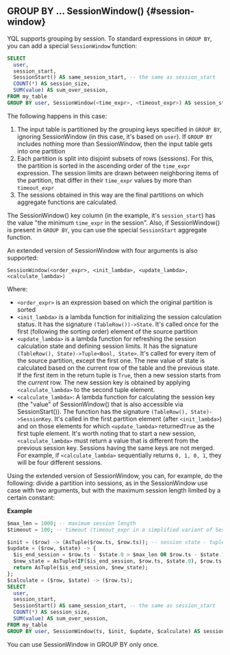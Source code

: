 
## GROUP BY ... SessionWindow() {#session-window}

YQL supports grouping by session. To standard expressions in `GROUP BY`, you can add a special `SessionWindow` function:

```sql
SELECT
  user,
  session_start,
  SessionStart() AS same_session_start, -- the same as session_start
  COUNT(*) AS session_size,
  SUM(value) AS sum_over_session,
FROM my_table
GROUP BY user, SessionWindow(<time_expr>, <timeout_expr>) AS session_start
```

The following happens in this case:

1) The input table is partitioned by the grouping keys specified in `GROUP BY`, ignoring SessionWindow (in this case, it's based on `user`).
   If `GROUP BY` includes nothing more than SessionWindow, then the input table gets into one partition
2) Each partition is split into disjoint subsets of rows (sessions).
   For this, the partition is sorted in the ascending order of the `time_expr` expression.
   The session limits are drawn between neighboring items of the partition, that differ in their `time_expr` values by more than `timeout_expr`
3) The sessions obtained in this way are the final partitions on which aggregate functions are calculated.

The SessionWindow() key column (in the example, it's `session_start`) has the value "the minimum `time_expr` in the session".
Also, if SessionWindow() is present in `GROUP BY`, you can use the special
`SessionStart` aggregate function.

An extended version of SessionWindow with four arguments is also supported:

`SessionWindow(<order_expr>, <init_lambda>, <update_lambda>, <calculate_lambda>)`

Where:
* `<order_expr>` is an expression based on which the original partition is sorted
* `<init_lambda>` is a lambda function for initializing the session calculation status. It has the signature `(TableRow())->State`. It's called once for the first (following the sorting order) element of the source partition
* `<update_lambda>` is a lambda function for refreshing the session calculation state and defining session limits. It has the signature `(TableRow(), State)->Tuple<Bool, State>`. It's called for every item of the source partition, except the first one. The new value of state is calculated based on the current row of the table and the previous state. If the first item in the return tuple is `True`, then a new session starts from the _current_ row. The new session key is obtained by applying `<calculate_lambda>` to the second tuple element.
* `<calculate_lambda>`: A lambda function for calculating the session key (the "value" of SessionWindow() that is also accessible via SessionStart()). The function has the signature `(TableRow(), State)->SessionKey`. It's called in the first partition element (after `<init_lambda>`) and on those elements for which `<update_lambda>` returned`True` as the first tuple element. It's worth noting that to start a new session, `<calculate_lambda>` must return a value that is different from the previous session key. Sessions having the same keys are not merged. For example, if `<calculate_lambda>` sequentially returns `0, 1, 0, 1`, they will be four different sessions.

Using the extended version of SessionWindow, you can, for example, do the following: divide a partition into sessions, as in the SessionWindow use case with two arguments, but with the maximum session length limited by a certain constant:

**Example**
```sql
$max_len = 1000; -- maximum session length
$timeout = 100; -- timeout (timeout_expr in a simplified variant of SessionWindow)

$init = ($row) -> (AsTuple($row.ts, $row.ts)); -- session state - tuple of 1) values of temporary ts column in the first session row and 2) in the current row
$update = ($row, $state) -> {
  $is_end_session = $row.ts - $state.0 > $max_len OR $row.ts - $state.1 > $timeout;
  $new_state = AsTuple(IF($is_end_session, $row.ts, $state.0), $row.ts);
  return AsTuple($is_end_session, $new_state);
};
$calculate = ($row, $state) -> ($row.ts);
SELECT
  user,
  session_start,
  SessionStart() AS same_session_start, -- the same as session_start
  COUNT(*) AS session_size,
  SUM(value) AS sum_over_session,
FROM my_table
GROUP BY user, SessionWindow(ts, $init, $update, $calculate) AS session_start
```

You can use SessionWindow in GROUP BY only once.
